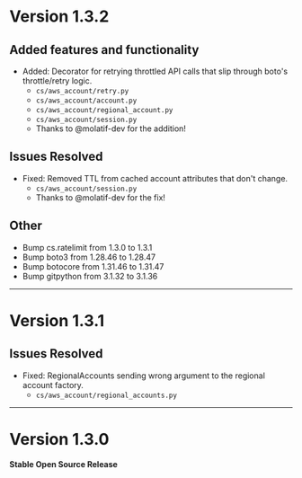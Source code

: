 # Version 1.3.2
## Added features and functionality
+ Added: Decorator for retrying throttled API calls that slip through boto's throttle/retry logic.
    - `cs/aws_account/retry.py`
    - `cs/aws_account/account.py`
    - `cs/aws_account/regional_account.py`
    - `cs/aws_account/session.py`
    - Thanks to @molatif-dev for the addition!

## Issues Resolved
+ Fixed: Removed TTL from cached account attributes that don't change.
    - `cs/aws_account/session.py`
    - Thanks to @molatif-dev for the fix!

## Other
+ Bump cs.ratelimit from 1.3.0 to 1.3.1
+ Bump boto3 from 1.28.46 to 1.28.47
+ Bump botocore from 1.31.46 to 1.31.47
+ Bump gitpython from 3.1.32 to 3.1.36

---
# Version 1.3.1
## Issues Resolved
+ Fixed: RegionalAccounts sending wrong argument to the regional account factory.
    - `cs/aws_account/regional_accounts.py`

---
# Version 1.3.0
**Stable Open Source Release**
